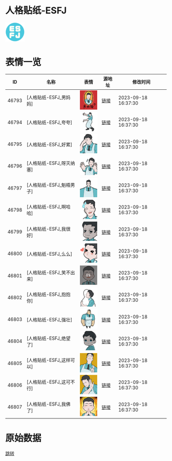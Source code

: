# 人格贴纸-ESFJ

<img src="./cover.png" height="60" alt="cover" />

# 表情一览

|ID|名称|表情|源地址|修改时间|
|----|----|----|----|----|
|46793|[人格贴纸-ESFJ_男妈妈]|<img src="./pic/046793_%5B人格贴纸-ESFJ_男妈妈%5D.png" height="60" alt="男妈妈"/>|[链接](https://i0.hdslb.com/bfs/garb/e7973e8f8b064faaae1d5d7805c7d0d08e839281.png)|2023-09-18 16:37:30|
|46794|[人格贴纸-ESFJ_夸夸]|<img src="./pic/046794_%5B人格贴纸-ESFJ_夸夸%5D.png" height="60" alt="夸夸"/>|[链接](https://i0.hdslb.com/bfs/garb/8b4f48c851e69ac1b2f3d53d5dca8449d0103a21.png)|2023-09-18 16:37:30|
|46795|[人格贴纸-ESFJ_好累]|<img src="./pic/046795_%5B人格贴纸-ESFJ_好累%5D.png" height="60" alt="好累"/>|[链接](https://i0.hdslb.com/bfs/garb/0f5c4b2810f4e69ef8b681112ab8afb334f09277.png)|2023-09-18 16:37:30|
|46796|[人格贴纸-ESFJ_呀灭纳塞]|<img src="./pic/046796_%5B人格贴纸-ESFJ_呀灭纳塞%5D.png" height="60" alt="呀灭纳塞"/>|[链接](https://i0.hdslb.com/bfs/garb/60ed364722b1d61b49642f389fc8e2bdd3a7ab75.png)|2023-09-18 16:37:30|
|46797|[人格贴纸-ESFJ_魁梧男子]|<img src="./pic/046797_%5B人格贴纸-ESFJ_魁梧男子%5D.png" height="60" alt="魁梧男子"/>|[链接](https://i0.hdslb.com/bfs/garb/7ee5077fe0f8fb239912e574c96df82991c24d10.png)|2023-09-18 16:37:30|
|46798|[人格贴纸-ESFJ_啊哈哈]|<img src="./pic/046798_%5B人格贴纸-ESFJ_啊哈哈%5D.png" height="60" alt="啊哈哈"/>|[链接](https://i0.hdslb.com/bfs/garb/2f4e014584f3a50f89a98f730ab7bc4f4e8f43a1.png)|2023-09-18 16:37:30|
|46799|[人格贴纸-ESFJ_我很好]|<img src="./pic/046799_%5B人格贴纸-ESFJ_我很好%5D.png" height="60" alt="我很好"/>|[链接](https://i0.hdslb.com/bfs/garb/10096b55af6558de0c1241cbc715984b624c3599.png)|2023-09-18 16:37:30|
|46800|[人格贴纸-ESFJ_么么]|<img src="./pic/046800_%5B人格贴纸-ESFJ_么么%5D.png" height="60" alt="么么"/>|[链接](https://i0.hdslb.com/bfs/garb/fc4566040bc90d5243a6f885601e02a15c6b5662.png)|2023-09-18 16:37:30|
|46801|[人格贴纸-ESFJ_笑不出来]|<img src="./pic/046801_%5B人格贴纸-ESFJ_笑不出来%5D.png" height="60" alt="笑不出来"/>|[链接](https://i0.hdslb.com/bfs/garb/fdde280e3575c071224f79d4cd703a3a9f427337.png)|2023-09-18 16:37:30|
|46802|[人格贴纸-ESFJ_抱抱你]|<img src="./pic/046802_%5B人格贴纸-ESFJ_抱抱你%5D.png" height="60" alt="抱抱你"/>|[链接](https://i0.hdslb.com/bfs/garb/0ae30040d0638a40d26483f4d34d7ea803ad66fb.png)|2023-09-18 16:37:30|
|46803|[人格贴纸-ESFJ_强壮]|<img src="./pic/046803_%5B人格贴纸-ESFJ_强壮%5D.png" height="60" alt="强壮"/>|[链接](https://i0.hdslb.com/bfs/garb/fadce4123d781d951ebdd0f5276081f8a7d6e242.png)|2023-09-18 16:37:30|
|46804|[人格贴纸-ESFJ_绝望了]|<img src="./pic/046804_%5B人格贴纸-ESFJ_绝望了%5D.png" height="60" alt="绝望了"/>|[链接](https://i0.hdslb.com/bfs/garb/6aed819db4a71e56dd6ec2d296691d7b07ece6d2.png)|2023-09-18 16:37:30|
|46805|[人格贴纸-ESFJ_这样可以]|<img src="./pic/046805_%5B人格贴纸-ESFJ_这样可以%5D.png" height="60" alt="这样可以"/>|[链接](https://i0.hdslb.com/bfs/garb/a6e1a385f4871e7b794d488aba276af4e4cbcb4d.png)|2023-09-18 16:37:30|
|46806|[人格贴纸-ESFJ_这可不行]|<img src="./pic/046806_%5B人格贴纸-ESFJ_这可不行%5D.png" height="60" alt="这可不行"/>|[链接](https://i0.hdslb.com/bfs/garb/ee823beb525c3c63f5e533cca3aeb8916e311303.png)|2023-09-18 16:37:30|
|46807|[人格贴纸-ESFJ_我佛了]|<img src="./pic/046807_%5B人格贴纸-ESFJ_我佛了%5D.png" height="60" alt="我佛了"/>|[链接](https://i0.hdslb.com/bfs/garb/858b42cf827cf05e171264db3a0c8576e2e9d235.png)|2023-09-18 16:37:30|

# 原始数据

[跳转](./raw.json)

